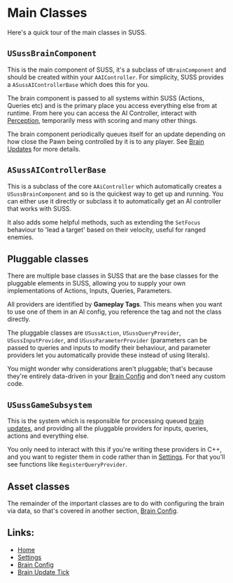 # Main Classes

Here's a quick tour of the main classes in SUSS.

## `USussBrainComponent`

This is the main component of SUSS, it's a subclass of `UBrainComponent` and should be 
created within your `AAIController`. For simplicity, SUSS provides a `ASussAIControllerBase`
which does this for you.

The brain component is passed to all systems within SUSS (Actions, Queries etc)
and is the primary place you access everything else from at runtime. From here you
can access the AI Controller, interact with [Perception](Perception.md), temporarily
mess with scoring and many other things.

The brain component periodically queues itself for an update depending on how close
the Pawn being controlled by it is to any player. See [Brain Updates](BrainUpdate.md) for more details.

## `ASussAIControllerBase`

This is a subclass of the core `AAiController` which automatically creates a
`USussBrainComponent` and so is the quickest way to get up and running. You can 
either use it directly or subclass it to automatically get an AI controller that
works with SUSS.

It also adds some helpful methods, such as extending the `SetFocus` behaviour to
'lead a target' based on their velocity, useful for ranged enemies.

## Pluggable classes
 
There are multiple base classes in SUSS that are the base
classes for the pluggable elements in SUSS, allowing you to supply your own implementations
of Actions, Inputs, Queries, Parameters.

All providers are identified by **Gameplay Tags**. This means when you want to use
one of them in an AI config, you reference the tag and not the class directly.

The pluggable classes are `USussAction`, `USussQueryProvider`, `USussInputProvider`,
and `USussParameterProvider` (parameters can be passed to queries and inputs to modify
their behaviour, and parameter providers let you automatically provide these instead of using literals).

You might wonder why considerations aren't pluggable; that's because they're entirely data-driven
in your [Brain Config](BrainConfig.md) and don't need any custom code.

## `USussGameSubsystem`

This is the system which is responsible for processing queued [brain updates](BrainUpdate.md), and providing
all the pluggable providers for inputs, queries, actions and everything else. 

You only need to interact with this if you're writing these providers in C++, 
and you want to register them in code rather than in [Settings](Settings.md). 
For that you'll see functions like `RegisterQueryProvider`. 

## Asset classes

The remainder of the important classes are to do with configuring the brain via
data, so that's covered in another section, [Brain Config](BrainConfig.md).


## Links:

* [Home](../README.md)
* [Settings](Settings.md)
* [Brain Config](BrainConfig.md)
* [Brain Update Tick](BrainUpdate.md)